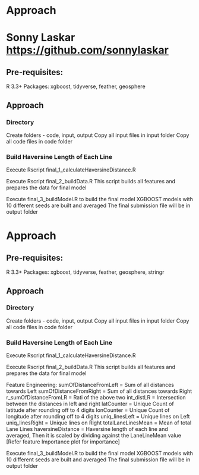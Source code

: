 # Approach 
# Sonny Laskar https://github.com/sonnylaskar

## Pre-requisites:
R 3.3+
Packages: xgboost, tidyverse, feather, geosphere

## Approach

### Directory
Create folders - code, input, output
Copy all input files in input folder
Copy all code files in code folder

### Build Haversine Length of Each Line
Execute Rscript final_1_calculateHaversineDistance.R

Execute Rscript final_2_buildData.R
        This script builds all features and prepares the data for final model

Execute final_3_buildModel.R to build the final model
        XGBOOST models with 10 different seeds are built and averaged
        The final submission file will be in output folder
# Approach

## Pre-requisites:
R 3.3+
Packages: xgboost, tidyverse, feather, geosphere, stringr

## Approach

### Directory
Create folders - code, input, output
Copy all input files in input folder
Copy all code files in code folder

### Build Haversine Length of Each Line
Execute Rscript final_1_calculateHaversineDistance.R

Execute Rscript final_2_buildData.R
        This script builds all features and prepares the data for final model

Feature Engineering:
  sumOfDistanceFromLeft = Sum of all distances towards Left
  sumOfDistanceFromRight = Sum of all distances towards Right
  r_sumOfDistanceFromLR  = Rati of the above two
  int_distLR = Intersection between the distances in left and right
  latCounter = Unique Count of latitude after rounding off to 4 digits
  lonCounter = Unique Count of longitude after rounding off to 4 digits
  uniq_linesLeft = Unique lines on Left
  uniq_linesRight = Unique lines on Right
  totalLaneLinesMean = Mean of total Lane Lines
  haversineDistance = Haversine length of each line and averaged, Then it is scaled by dividing against the LaneLineMean value
  [Refer feature Importance plot for importance]

Execute final_3_buildModel.R to build the final model
        XGBOOST models with 10 different seeds are built and averaged
        The final submission file will be in output folder
